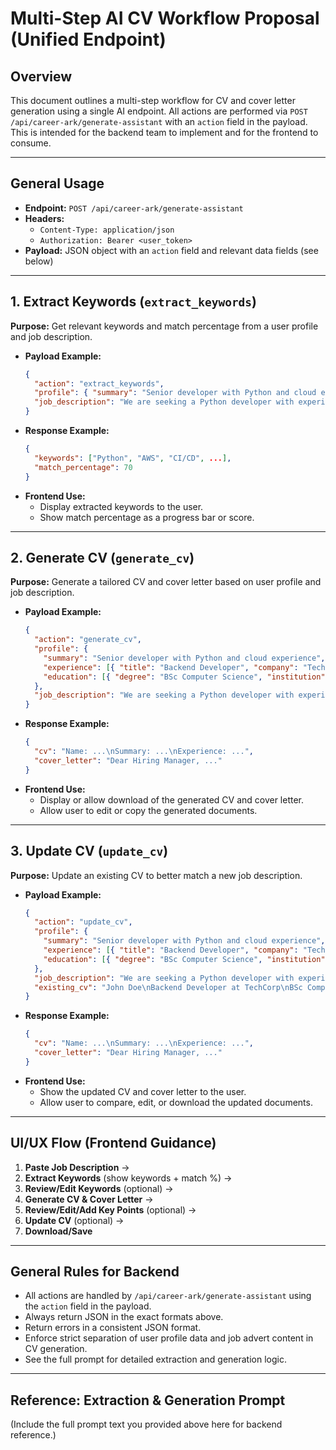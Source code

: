 # Multi-Step AI CV Workflow Proposal (Unified Endpoint)

## Overview
This document outlines a multi-step workflow for CV and cover letter generation using a single AI endpoint. All actions are performed via `POST /api/career-ark/generate-assistant` with an `action` field in the payload. This is intended for the backend team to implement and for the frontend to consume.

---

## General Usage
- **Endpoint:** `POST /api/career-ark/generate-assistant`
- **Headers:**
  - `Content-Type: application/json`
  - `Authorization: Bearer <user_token>`
- **Payload:** JSON object with an `action` field and relevant data fields (see below)

---

## 1. Extract Keywords (`extract_keywords`)
**Purpose:** Get relevant keywords and match percentage from a user profile and job description.

- **Payload Example:**
  ```json
  {
    "action": "extract_keywords",
    "profile": { "summary": "Senior developer with Python and cloud experience" },
    "job_description": "We are seeking a Python developer with experience in AWS, CI/CD, and agile teams."
  }
  ```
- **Response Example:**
  ```json
  {
    "keywords": ["Python", "AWS", "CI/CD", ...],
    "match_percentage": 70
  }
  ```
- **Frontend Use:**
  - Display extracted keywords to the user.
  - Show match percentage as a progress bar or score.

---

## 2. Generate CV (`generate_cv`)
**Purpose:** Generate a tailored CV and cover letter based on user profile and job description.

- **Payload Example:**
  ```json
  {
    "action": "generate_cv",
    "profile": {
      "summary": "Senior developer with Python and cloud experience",
      "experience": [{ "title": "Backend Developer", "company": "TechCorp", "years": 3 }],
      "education": [{ "degree": "BSc Computer Science", "institution": "UniX" }]
    },
    "job_description": "We are seeking a Python developer with experience in AWS, CI/CD, and agile teams."
  }
  ```
- **Response Example:**
  ```json
  {
    "cv": "Name: ...\nSummary: ...\nExperience: ...",
    "cover_letter": "Dear Hiring Manager, ..."
  }
  ```
- **Frontend Use:**
  - Display or allow download of the generated CV and cover letter.
  - Allow user to edit or copy the generated documents.

---

## 3. Update CV (`update_cv`)
**Purpose:** Update an existing CV to better match a new job description.

- **Payload Example:**
  ```json
  {
    "action": "update_cv",
    "profile": {
      "summary": "Senior developer with Python and cloud experience",
      "experience": [{ "title": "Backend Developer", "company": "TechCorp", "years": 3 }],
      "education": [{ "degree": "BSc Computer Science", "institution": "UniX" }]
    },
    "job_description": "We are seeking a Python developer with experience in AWS, CI/CD, and agile teams.",
    "existing_cv": "John Doe\nBackend Developer at TechCorp\nBSc Computer Science, UniX\nSkills: Python, AWS, CI/CD, Agile"
  }
  ```
- **Response Example:**
  ```json
  {
    "cv": "Name: ...\nSummary: ...\nExperience: ...",
    "cover_letter": "Dear Hiring Manager, ..."
  }
  ```
- **Frontend Use:**
  - Show the updated CV and cover letter to the user.
  - Allow user to compare, edit, or download the updated documents.

---

## UI/UX Flow (Frontend Guidance)

1. **Paste Job Description** →
2. **Extract Keywords** (show keywords + match %) →
3. **Review/Edit Keywords** (optional) →
4. **Generate CV & Cover Letter** →
5. **Review/Edit/Add Key Points** (optional) →
6. **Update CV** (optional) →
7. **Download/Save**

---

## General Rules for Backend
- All actions are handled by `/api/career-ark/generate-assistant` using the `action` field in the payload.
- Always return JSON in the exact formats above.
- Return errors in a consistent JSON format.
- Enforce strict separation of user profile data and job advert content in CV generation.
- See the full prompt for detailed extraction and generation logic.

---

## Reference: Extraction & Generation Prompt

(Include the full prompt text you provided above here for backend reference.) 